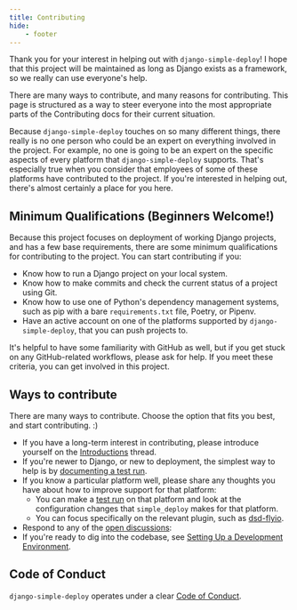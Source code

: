 ```yaml
---
title: Contributing
hide:
    - footer
---
```


Thank you for your interest in helping out with `django-simple-deploy`! I hope that this project will be maintained as long as Django exists as a framework, so we really can use everyone's help.

There are many ways to contribute, and many reasons for contributing. This page is structured as a way to steer everyone into the most appropriate parts of the Contributing docs for their current situation.

Because `django-simple-deploy` touches on so many different things, there really is no one person who could be an expert on everything involved in the project. For example, no one is going to be an expert on the specific aspects of every platform that `django-simple-deploy` supports. That's especially true when you consider that employees of some of these platforms have contributed to the project. If you're interested in helping out, there's almost certainly a place for you here.

Minimum Qualifications (Beginners Welcome!)
---

Because this project focuses on deployment of working Django projects, and has a few base requirements, there are some minimum qualifications for contributing to the project. You can start contributing if you:

- Know how to run a Django project on your local system.
- Know how to make commits and check the current status of a project using Git.
- Know how to use one of Python's dependency management systems, such as pip with a bare `requirements.txt` file, Poetry, or Pipenv.
- Have an active account on one of the platforms supported by `django-simple-deploy`, that you can push projects to.

It's helpful to have some familiarity with GitHub as well, but if you get stuck on any GitHub-related workflows, please ask for help. If you meet these criteria, you can get involved in this project.

Ways to contribute
---

There are many ways to contribute. Choose the option that fits you best, and start contributing. :)

- If you have a long-term interest in contributing, please introduce yourself on the [Introductions](https://github.com/django-simple-deploy/django-simple-deploy/discussions/130) thread.
- If you're newer to Django, or new to deployment, the simplest way to help is by [documenting a test run](test_run.md).
- If you know a particular platform well, please share any thoughts you have about how to improve support for that platform:
    - You can make a [test run](test_run.md) on that platform and look at the configuration changes that `simple_deploy` makes for that platform.
    - You can focus specifically on the relevant plugin, such as [dsd-flyio](https://github.com/django-simple-deploy/dsd-flyio).
- Respond to any of the [open discussions](https://github.com/django-simple-deploy/django-simple-deploy/discussions):
- If you're ready to dig into the codebase, see [Setting Up a Development Environment](development_environment.md).

Code of Conduct
---

`django-simple-deploy` operates under a clear [Code of Conduct](https://github.com/django-simple-deploy/django-simple-deploy/blob/main/old_docs/code_of_conduct.md).

